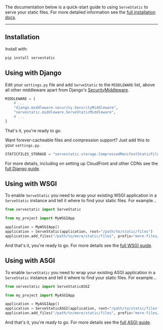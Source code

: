 The documentation below is a quick-start guide to using `ServeStatic` to serve your static files. For more detailed information see the [full installation docs](django.md).

---

## Installation

Install with:

```bash linenums="0"
pip install servestatic
```

## Using with Django

Edit your `settings.py` file and add `ServeStatic` to the `MIDDLEWARE` list, above all other middleware apart from Django's [SecurityMiddleware](https://docs.djangoproject.com/en/stable/ref/middleware/#module-django.middleware.security).

```python linenums="0"
MIDDLEWARE = [
    # ...
    "django.middleware.security.SecurityMiddleware",
    "servestatic.middleware.ServeStaticMiddleware",
    # ...
]
```

That's it, you're ready to go.

Want forever-cacheable files and compression support? Just add this to your `settings.py`.

```python linenums="0"
STATICFILES_STORAGE = "servestatic.storage.CompressedManifestStaticFilesStorage"
```

For more details, including on setting up CloudFront and other CDNs see
the [full Django guide](django.md).

## Using with WSGI

To enable `ServeStatic` you need to wrap your existing WSGI application in a `ServeStatic` instance and tell it where to find your static files. For example...

```python
from servestatic import ServeStatic

from my_project import MyWSGIApp

application = MyWSGIApp()
application = ServeStatic(application, root="/path/to/static/files")
application.add_files("/path/to/more/static/files", prefix="more-files/")
```

And that's it, you're ready to go. For more details see the [full WSGI guide](wsgi.md).

## Using with ASGI

To enable `ServeStatic` you need to wrap your existing ASGI application in a `ServeStatic` instance and tell it where to find your static files. For example...

```python
from servestatic import ServeStaticASGI

from my_project import MyASGIApp

application = MyASGIApp()
application = ServeStaticASGI(application, root="/path/to/static/files")
application.add_files("/path/to/more/static/files", prefix="more-files/")
```

And that's it, you're ready to go. For more details see the [full ASGI guide](asgi.md).
